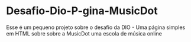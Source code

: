 # Desafio-Dio-P-gina-MusicDot
Esse é um pequeno projeto sobre o desafio da DIO - Uma página simples em HTML sobre sobre a MusicDot uma escola de música online
